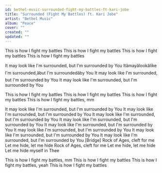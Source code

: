 ```yaml
---
id: bethel-music-surrounded-fight-my-battles-ft-kari-jobe
title: "Surrounded (Fight My Battles) ft. Kari Jobe"
artist: "Bethel Music"
album: "Peace"
cover: ""
created: ""
updated: ""
---
```


This is how I fight my battles
This is how I fight my battles
This is how I fight my battles
This is how I fight my battles

It may look like I'm surrounded, but I'm surrounded by You
Itâmayâlookâlike I'm surrounded,âbut I'm surroundedâby You
It may look like I'm surrounded, but I'm surrounded by You
It may look like I'm surrounded, but I'm surrounded by You

This is how I fight my battles
This is how I fight my battles
This is how I fight my battles
This is how I fight my battles, mm

It may look like I'm surrounded, but I'm surrounded by You
It may look like I'm surrounded, but I'm surrounded by You
It may look like I'm surrounded, but I'm surrounded by You
It may look like I'm surrounded, but I'm surrounded by You
It may look like I'm surrounded, but I'm surrounded by You
It may look like I'm surrounded, but I'm surrounded by You
It may look like I'm surrounded, but I'm surrounded by You
It may look like I'm surrounded, but I'm surrounded by You
[Bridge]
Rock of Ages, cleft for me
Let me hide, let me hide
Rock of Ages, cleft for me
Let me hide, let me hide
Let me hide myself in Thee

This is how I fight my battles, mm
This is how I fight my battles
This is how I fight my battles, yeah
This is how I fight my battles